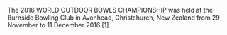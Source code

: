 The 2016 WORLD OUTDOOR BOWLS CHAMPIONSHIP was held at the Burnside Bowling Club in Avonhead, Christchurch, New Zealand from 29 November to 11 December 2016.[1]
